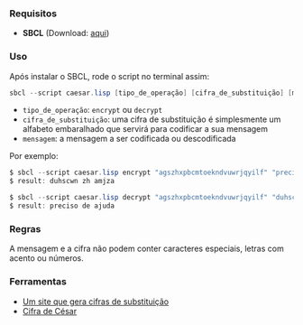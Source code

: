 ### Requisitos
- **SBCL** (Download: [aqui](http://www.sbcl.org/platform-table.html))

### Uso
Após instalar o SBCL, rode o script no terminal assim:
```powershell
sbcl --script caesar.lisp [tipo_de_operação] [cifra_de_substituição] [mensagem] 
```
- `tipo_de_operação`: `encrypt` ou `decrypt`
- `cifra_de_substituição`: uma cifra de substituição é simplesmente um alfabeto embaralhado que servirá para codificar a sua mensagem
- `mensagem`: a mensagem a ser codificada ou descodificada

Por exemplo:
```powershell
$ sbcl --script caesar.lisp encrypt "agszhxpbcmtoekndvuwrjqyilf" "preciso de ajuda"
$ result: duhscwn zh amjza

$ sbcl --script caesar.lisp decrypt "agszhxpbcmtoekndvuwrjqyilf" "duhscwn zh amjza"
$ result: preciso de ajuda
```

### Regras
A mensagem e a cifra não podem conter caracteres especiais, letras com acento ou números.

### Ferramentas
- [Um site que gera cifras de substituição](https://www.dcode.fr/deranged-alphabet-generator)
- [Cifra de César](https://pt.wikipedia.org/wiki/Cifra_de_C%C3%A9sar)
